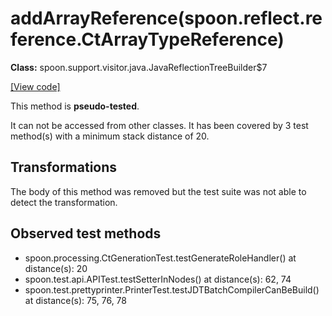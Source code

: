 # addArrayReference(spoon.reflect.reference.CtArrayTypeReference)

**Class:** spoon.support.visitor.java.JavaReflectionTreeBuilder$7

[[View code]](https://github.com/INRIA/spoon/blob/fd878bc71b73fc1da82356eaa6578f760c70f0de/src/main/java//spoon/support/visitor/java/JavaReflectionTreeBuilder.java#L431)

This method is **pseudo-tested**.


It can not be accessed from other classes. 
It has been covered by 3 test method(s) with a minimum stack distance of 20.

## Transformations

The body of this method was removed but the test suite was not able to detect the transformation.



## Observed test methods

* spoon.processing.CtGenerationTest.testGenerateRoleHandler() at distance(s): 20
* spoon.test.api.APITest.testSetterInNodes() at distance(s): 62, 74
* spoon.test.prettyprinter.PrinterTest.testJDTBatchCompilerCanBeBuild() at distance(s): 75, 76, 78

